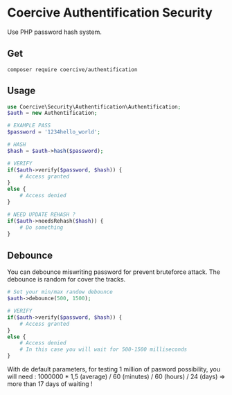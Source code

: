 Coercive Authentification Security
==================================

Use PHP password hash system.

Get
---
```
composer require coercive/authentification
```

Usage
-----
```php
use Coercive\Security\Authentification\Authentification;
$auth = new Authentification;

# EXAMPLE PASS
$password = '1234hello_world';

# HASH
$hash = $auth->hash($password);

# VERIFY
if($auth->verify($password, $hash)) {
    # Access granted
}
else {
    # Access denied
}

# NEED UPDATE REHASH ?
if($auth->needsRehash($hash)) {
    # Do something
}
```

Debounce
--------

You can debounce miswriting password for prevent bruteforce attack.
The debounce is random for cover the tracks.

```php
# Set your min/max randow debounce
$auth->debounce(500, 1500);

# VERIFY
if($auth->verify($password, $hash)) {
    # Access granted
}
else {
    # Access denied
    # In this case you will wait for 500-1500 milliseconds
}
```

With de default parameters,
for testing 1 million of pasword possibility,
you will need :
1000000 * 1,5 (average) / 60 (minutes) / 60 (hours) / 24 (days)
=> more than 17 days of waiting !
